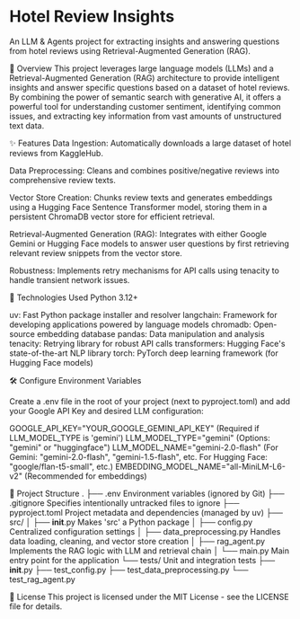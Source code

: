 # Hotel Review Insights

An LLM & Agents project for extracting insights and answering questions from hotel reviews using Retrieval-Augmented Generation (RAG).

🌟 Overview
This project leverages large language models (LLMs) and a Retrieval-Augmented Generation (RAG) architecture to provide intelligent insights and answer specific questions based on a dataset of hotel reviews. By combining the power of semantic search with generative AI, it offers a powerful tool for understanding customer sentiment, identifying common issues, and extracting key information from vast amounts of unstructured text data.

✨ Features
Data Ingestion: Automatically downloads a large dataset of hotel reviews from KaggleHub.

Data Preprocessing: Cleans and combines positive/negative reviews into comprehensive review texts.

Vector Store Creation: Chunks review texts and generates embeddings using a Hugging Face Sentence Transformer model, storing them in a persistent ChromaDB vector store for efficient retrieval.

Retrieval-Augmented Generation (RAG): Integrates with either Google Gemini or Hugging Face models to answer user questions by first retrieving relevant review snippets from the vector store.

Robustness: Implements retry mechanisms for API calls using tenacity to handle transient network issues.

🚀 Technologies Used
Python 3.12+

uv: Fast Python package installer and resolver
langchain: Framework for developing applications powered by language models
chromadb: Open-source embedding database
pandas: Data manipulation and analysis
tenacity: Retrying library for robust API calls
transformers: Hugging Face's state-of-the-art NLP library
torch: PyTorch deep learning framework (for Hugging Face models)

🛠️ Configure Environment Variables

Create a .env file in the root of your project (next to pyproject.toml) and add your Google API Key and desired LLM configuration:

GOOGLE_API_KEY="YOUR_GOOGLE_GEMINI_API_KEY" (Required if LLM_MODEL_TYPE is 'gemini')
LLM_MODEL_TYPE="gemini" (Options: "gemini" or "huggingface")
LLM_MODEL_NAME="gemini-2.0-flash" (For Gemini: "gemini-2.0-flash", "gemini-1.5-flash", etc. For Hugging Face: "google/flan-t5-small", etc.)
EMBEDDING_MODEL_NAME="all-MiniLM-L6-v2" (Recommended for embeddings)

📁 Project Structure
.
├── .env                  Environment variables (ignored by Git)
├── .gitignore            Specifies intentionally untracked files to ignore
├── pyproject.toml        Project metadata and dependencies (managed by uv)
├── src/
│   ├── __init__.py       Makes 'src' a Python package
│   ├── config.py         Centralized configuration settings
│   ├── data_preprocessing.py Handles data loading, cleaning, and vector store creation
│   ├── rag_agent.py      Implements the RAG logic with LLM and retrieval chain
│   └── main.py           Main entry point for the application
└── tests/                Unit and integration tests
    ├── __init__.py
    ├── test_config.py
    ├── test_data_preprocessing.py
    └── test_rag_agent.py

📄 License
This project is licensed under the MIT License - see the LICENSE file for details.
